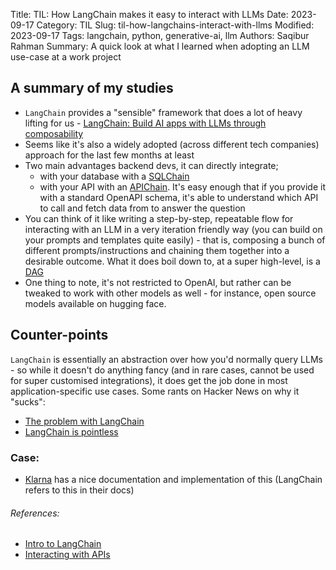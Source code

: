 Title: TIL: How LangChain makes it easy to interact with LLMs
Date: 2023-09-17
Category: TIL
Slug: til-how-langchains-interact-with-llms
Modified: 2023-09-17
Tags: langchain, python, generative-ai, llm
Authors: Saqibur Rahman
Summary: A quick look at what I learned when adopting an LLM use-case at a work project


## A summary of my studies
- `LangChain` provides a "sensible" framework that does a lot of heavy lifting for
us - [LangChain: Build AI apps with LLMs through composability](https://news.ycombinator.com/item?id=34422627)
- Seems like it's also a widely adopted (across different tech companies)
approach for the last few months at least
- Two main advantages backend devs, it can directly integrate;
    - with your database with a [SQLChain](https://python.langchain.com/docs/use_cases/qa_structured/sql)
    - with your API with an [APIChain](https://python.langchain.com/docs/use_cases/apis). It's easy
    enough that if you provide it with a standard OpenAPI schema, it's able to
    understand which API to call and fetch data from to answer the question
- You can think of it like writing a step-by-step, repeatable flow for interacting
  with an LLM in a very iteration friendly way (you can build on your prompts
  and templates quite easily) - that is, composing a bunch of different
  prompts/instructions and chaining them together into a desirable outcome. What
  it does boil down to, at a super high-level, is a
  [DAG](https://airflow.apache.org/docs/apache-airflow/stable/core-concepts/dags.html)
- One thing to note, it's not restricted to OpenAI, but rather can be tweaked to
work with other models as well - for instance, open source models available on
hugging face.


## Counter-points
`LangChain` is essentially an abstraction over how you'd normally query LLMs -
so while it doesn't do anything fancy (and in rare cases, cannot be used for
super customised integrations), it does get the job done in most
application-specific use cases. Some rants on Hacker News on why it "sucks":

- [The problem with LangChain](https://news.ycombinator.com/item?id=36725982)
- [LangChain is pointless](https://news.ycombinator.com/item?id=36645575)


<!-- ## Examples (via screenshots): TODO.
- The first screenshot shows what I got after asking my "API" about "myself"
- The second shows what I got when asking about "me" and the APIChain correctly hits the me API that I have
- The third screenshot shows what I got when asking about my phone number
- Just a general question about the missions we have in the system -->



### Case:
- [Klarna](https://www.klarna.com/international/press/klarna-brings-smoooth-shopping-to-chatgpt/)
has a nice documentation and implementation of this (LangChain refers to this in their docs)


###### References:
- [Intro to LangChain](https://python.langchain.com/docs/get_started/introduction)
- [Interacting with APIs](https://python.langchain.com/docs/use_cases/apis)
